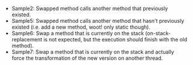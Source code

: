 
* Sample2: Swapped method calls another method that previously existed.
* Sample5: Swapped method calls another method that hasn't previously existed (i.e. add a new method, woot! only static though).
* Sample6: Swap a method that is currently on the stack (on-stack-replacement is not expected, but the execution should finish with the old method).
* Sample7: Swap a method that is currently on the stack and actually force the transformation of the new version on another thread.

